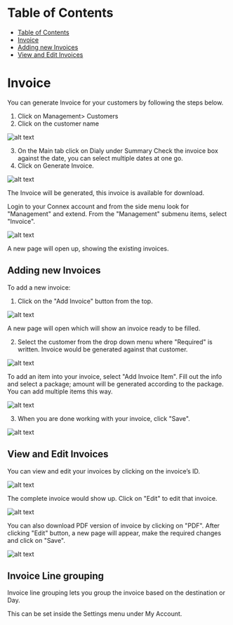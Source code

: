 # Table of Contents
* [Table of Contents](#table-of-contents)
* [Invoice](#invoice)
* [Adding new Invoices](#adding-new-invoices)
* [View and Edit Invoices](#view-and-edit-invoices)
  


# Invoice

You can generate Invoice for your customers by following the steps below.

1. Click on Management> Customers
2. Click on the customer name

![alt text][new-inv]

3. On the Main tab click on Dialy under Summary Check the invoice box against the date, you can select multiple dates at one go.
4. Click on Generate Invoice.

![alt text][new-inv-1]

The Invoice will be generated, this invoice is available for download.



Login to your Connex account and from the side menu look for "Management" and extend. From the "Management" submenu items, select "Invoice".

![alt text][invoice-1]
 
A new page will open up, showing the existing invoices.

## Adding new Invoices

To add a new invoice:

1)	Click on the "Add Invoice" button from the top.

![alt text][invoice-2]

A new page will open which will show an invoice ready to be filled.

2)	Select the customer from the drop down menu where "Required" is written. Invoice would be generated against that customer.

![alt text][invoice-5]

To add an item into your invoice, select "Add Invoice Item". Fill out the info and select a package; amount will be generated according to the package. You can add multiple items this way.
 
![alt text][invoice-6]

3)	When you are done working with your invoice, click "Save".

![alt text][invoice-7]

## View and Edit Invoices

You can view and edit your invoices by clicking on the invoice’s ID.
 
![alt text][invoice-2D] 
 
The complete invoice would show up. Click on "Edit" to edit that invoice.

![alt text][invoice-3]

You can also download PDF version of invoice by clicking on "PDF".
After clicking "Edit" button, a new page will appear, make the required changes and click on "Save".

![alt text][invoice-4]

## Invoice Line grouping

Invoice line grouping lets you group the invoice based on the destination or Day.

This can be set inside the Settings menu under My Account.




[invoice-1]: https://raw.githubusercontent.com/digipigeon/connexcs-user-docs/master/img/invoice-1.png "Invoice-1"
[invoice-2]: https://raw.githubusercontent.com/digipigeon/connexcs-user-docs/master/img/invoice-2.png "Invoice-2"
[invoice-3]: https://raw.githubusercontent.com/digipigeon/connexcs-user-docs/master/img/invoice-3.png "Invoice-3"
[invoice-4]: https://raw.githubusercontent.com/digipigeon/connexcs-user-docs/master/img/invoice-4.png "Invoice-4"
[invoice-5]: https://raw.githubusercontent.com/digipigeon/connexcs-user-docs/master/img/invoice-5.png "Invoice-5"
[invoice-6]: https://raw.githubusercontent.com/digipigeon/connexcs-user-docs/master/img/invoice-6.png "Invoice-6"
[invoice-7]: https://raw.githubusercontent.com/digipigeon/connexcs-user-docs/master/img/invoice-7.png "Invoice-7"
[invoice-2D]: https://raw.githubusercontent.com/digipigeon/connexcs-user-docs/master/img/invoice-2D.png "Invoice-2D"

[new-inv]: https://raw.githubusercontent.com/digipigeon/connexcs-user-docs/master/img/new-inv.png "new-inv"
[new-inv-1]: https://raw.githubusercontent.com/digipigeon/connexcs-user-docs/master/img/new-inv-1.png "new-inv-1"
 

